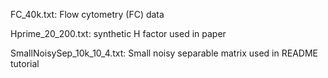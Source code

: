 FC_40k.txt: Flow cytometry (FC) data

Hprime_20_200.txt: synthetic H factor used in paper

SmallNoisySep_10k_10_4.txt: Small noisy separable matrix used in README tutorial
